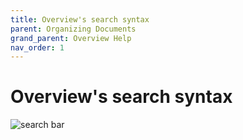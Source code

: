 ```yaml
---
title: Overview's search syntax
parent: Organizing Documents
grand_parent: Overview Help
nav_order: 1
---
```


# Overview's search syntax

![search bar](https://blog.overviewdocs.com/wp-content/uploads/2013/12/Screen-Shot-2013-12-20-at-11.36.50-AM.png)
